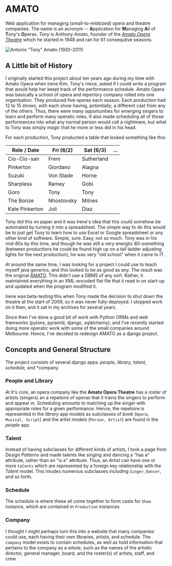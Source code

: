 AMATO
=====

Web application for managing (small-to-midsized) opera and theatre companies.   The name is an acronym -- **A**pplication for **M**anaging **A**ll of **T**ony's **O**peras.  _Tony_ is Anthony Amato, founder of the
*[Amato Opera Theatre](https://en.wikipedia.org/wiki/Amato_Opera)*
which he started in 1948 and ran for 61 consequtive seasons.

![Antonio "Tony" Amato (1920-2011)](https://gitnhub.com/n6151h/amato/tree/master/amato/tonyback.jpg)

A Little bit of History
-----------------------

I originally started this project about ten years ago during my time with Amato Opera when Irene Kim, Tony's niece, asked if I could write a program that would help her keept track of the performance schedule.   Amato Opera was basically a school of opera and repertory company rolled into one organisation. They produced five operas each season.  Each production had 12 to 15 shows, with each show having, potentially, a different cast from any of the others.  Thus, there were many opportunities for emerging singers to learn and perform many operatic roles.  It also made scheduling all of those performances into what any normal person would call a nightmare, but what to Tony was simply magic that he more or less did in his head.

For each production, Tony producted a table that looked something like this:

| Role / Date    | Fri (6/2)  | Sat (6/3)  | ... |
|----------------|------------|------------|-----|
| Cio-Cio-san    | Freni      | Sutherland |     |
| Pinkerton      | Giordano   | Alagna     |     |
| Suzuki         | Von Stade  | Horne      |     |
| Sharpless      | Ramey      | Gobi       |     |
| Goro           | Tony       | Tony       |     |
| The Bonze      | Nhostovsky | Milnes     |     |
| Kate Pinkerton | Joli       | Diaz       |     |


Tony did this on paper and it was Irene's idea that this could somehow be automated by turning it into a spreadsheet.  The simple way to do this would be to just get Tony to learn how to use Excel or Google spreadsheet or any other kind of software.  Simple, sure.  Easy, not so much.   Tony was in his mid-80s by this time, and though he was still a very energtic 80-something (between productions he could be found high up on a tall ladder adjusting lights for the next production), he was very "old school" when it came to IT.

At around the same time, I was looking for a project I could use to teach myself java generics, and this looked to be as good as any.  The result was the original [AMATO](https://github.com/n6151h/amato-java).   This didn't use a DBMS of any sort.  Rather, it maintained everything in an XML-encoded flat file that it read in on start-up and updated when the program modified it.

Irene was beta-testing this when Tony made the decision to shut down the theatre at the start of 2009, so it was never fully-deployed.  I stopped work on it then, and it sat in my archives for several years.

Since then I've done a good bit of work with Python ORMs and web framworks (pylons, pyramid, django, sqlalchemy), and I've recently started doing more operatic work with some of the small companies around Melbourne.  Hence, I've decided to redesign AMATO as a django project.

Concepts and General Structure
-------------------------------

The project consists of several django apps: *people, library, talent, schedule,* and *company.

### People and Library

At it's core, an opera company like the **Amato Opera Theatre** has a roster of artists (singers) an a repetoire of operas that it trains the singers to perform and appear in.  Scheduling amounts to matching up the singer with appropriate roles for a given performance.  Hence, the repetoire is represented in the *library* app models as subclasses of *book* (``Opera, Musical, Script``) and the artist models (``Person, Artist``) are found in the *people* app.

### Talent

Instead of having subclasses for different kinds of artists, I took a page from *Design Patterns* and made talents like singing and dancing a "has a" attribute, rather than an "is a" attribute.  Thus, an *Artist* can have one or more ``talents`` which are represented by a foreign key relationship with the *Talent* model.  This inludes numerous subclasses including ``Singer``, ``Dancer``, and so forth.

### Schedule

The schedule is where these all come together to form casts for
``Show`` instance, which are contained in ``Production`` instances.

### Company

I thought I might perhaps turn this into a website that many companies could use, each having their own libraries, artists, and schedule.   The ``Company`` model exists to contain schedules, as well as hold information that pertains to the company as a whole, such as the names of the artistic director, general manager, board, and the roster(s) of artists, staff, and crew.

